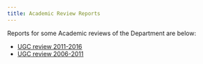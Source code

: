 ```yaml
---
title: Academic Review Reports
---
```


Reports for some Academic reviews of the Department are below:

* [UGC review 2011-2016](reports/ugc_2016.pdf)
* [UGC review 2006-2011](reports/ugc_2011.pdf)
